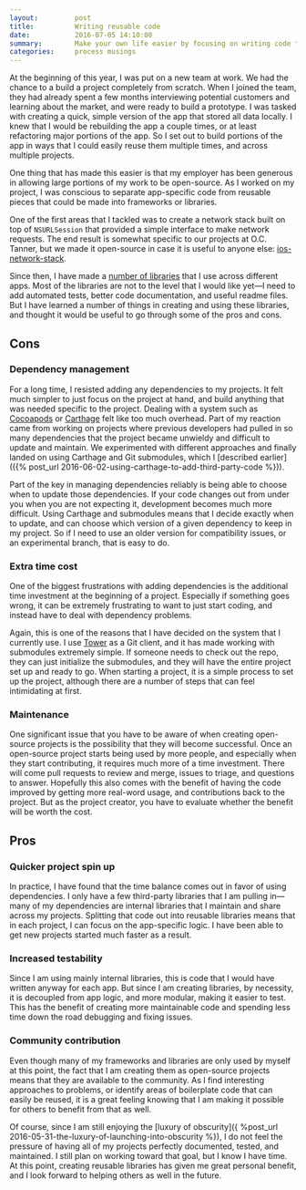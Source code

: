 ```yaml
---
layout:         post
title:          Writing reusable code
date:           2016-07-05 14:10:00
summary:        Make your own life easier by focusing on writing code that you can reuse in multiple projects
categories:     process musings
---
```

At the beginning of this year, I was put on a new team at work. We had the chance to a build a project completely from scratch. When I joined the team, they had already spent a few months interviewing potential customers and learning about the market, and were ready to build a prototype. I was tasked with creating a quick, simple version of the app that stored all data locally. I knew that I would be rebuilding the app a couple times, or at least refactoring major portions of the app. So I set out to build portions of the app in ways that I could easily reuse them multiple times, and across multiple projects.

One thing that has made this easier is that my employer has been generous in allowing large portions of my work to be open-source. As I worked on my project, I was conscious to separate app-specific code from reusable pieces that could be made into frameworks or libraries.

One of the first areas that I tackled was to create a network stack built on top of `NSURLSession` that provided a simple interface to make network requests. The end result is somewhat specific to our projects at O.C. Tanner, but we made it open-source in case it is useful to anyone else: [ios-network-stack](https://github.com/octanner/ios-network-stack).

Since then, I have made a [number of libraries](/libraries) that I use across different apps. Most of the libraries are not to the level that I would like yet—I need to add automated tests, better code documentation, and useful readme files. But I have learned a number of things in creating and using these libraries, and thought it would be useful to go through some of the pros and cons.


## Cons

### Dependency management
For a long time, I resisted adding any dependencies to my projects. It felt much simpler to just focus on the project at hand, and build anything that was needed specific to the project. Dealing with a system such as [Cocoapods](https://cocoapods.org/) or [Carthage](https://github.com/Carthage/Carthage) felt like too much overhead. Part of my reaction came from working on projects where previous developers had pulled in so many dependencies that the project became unwieldy and difficult to update and maintain. We experimented with different approaches and finally landed on using Carthage and Git submodules, which I [described earlier](({% post_url 2016-06-02-using-carthage-to-add-third-party-code %})).

Part of the key in managing dependencies reliably is being able to choose when to update those dependencies. If your code changes out from under you when you are not expecting it, development becomes much more difficult. Using Carthage and submodules means that I decide exactly when to update, and can choose which version of a given dependency to keep in my project. So if I need to use an older version for compatibility issues, or an experimental branch, that is easy to do.

### Extra time cost
One of the biggest frustrations with adding dependencies is the additional time investment at the beginning of a project. Especially if something goes wrong, it can be extremely frustrating to want to just start coding, and instead have to deal with dependency problems.

Again, this is one of the reasons that I have decided on the system that I currently use. I use [Tower](https://www.git-tower.com/) as a Git client, and it has made working with submodules extremely simple. If someone needs to check out the repo, they can just initialize the submodules, and they will have the entire project set up and ready to go. When starting a project, it is a simple process to set up the project, although there are a number of steps that can feel intimidating at first.

### Maintenance
One significant issue that you have to be aware of when creating open-source projects is the possibility that they will become successful. Once an open-source project starts being used by more people, and especially when they start contributing, it requires much more of a time investment. There will come pull requests to review and merge, issues to triage, and questions to answer. Hopefully this also comes with the benefit of having the code improved by getting more real-word usage, and contributions back to the project. But as the project creator, you have to evaluate whether the benefit will be worth the cost.

## Pros

### Quicker project spin up
In practice, I have found that the time balance comes out in favor of using dependencies. I only have a few third-party libraries that I am pulling in—many of my dependencies are internal libraries that I maintain and share across my projects. Splitting that code out into reusable libraries means that in each project, I can focus on the app-specific logic. I have been able to get new projects started much faster as a result.

### Increased testability
Since I am using mainly internal libraries, this is code that I would have written anyway for each app. But since I am creating libraries, by necessity, it is decoupled from app logic, and more modular, making it easier to test. This has the benefit of creating more maintainable code and spending less time down the road debugging and fixing issues.

### Community contribution
Even though many of my frameworks and libraries are only used by myself at this point, the fact that I am creating them as open-source projects means that they are available to the community. As I find interesting approaches to problems, or identify areas of boilerplate code that can easily be reused, it is a great feeling knowing that I am making it possible for others to benefit from that as well.

Of course, since I am still enjoying the [luxury of obscurity]({ %post_url 2016-05-31-the-luxury-of-launching-into-obscurity %}), I do not feel the pressure of having all of my projects perfectly documented, tested, and maintained. I still plan on working toward that goal, but I know I have time. At this point, creating reusable libraries has given me great personal benefit, and I look forward to helping others as well in the future.
